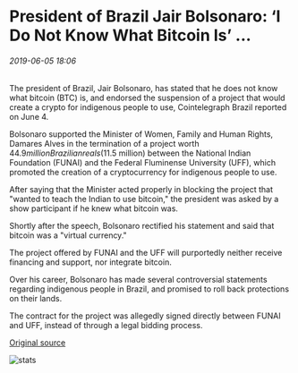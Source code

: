 # President of Brazil Jair Bolsonaro: ‘I Do Not Know What Bitcoin Is’ ...

###### 2019-06-05 18:06

The president of Brazil, Jair Bolsonaro, has stated that he does not know what bitcoin (BTC) is, and endorsed the suspension of a project that would create a crypto for indigenous people to use, Cointelegraph Brazil reported on June 4.

Bolsonaro supported the Minister of Women, Family and Human Rights, Damares Alves in the termination of a project worth $44.9 million Brazilian reals ($11.5 million) between the National Indian Foundation (FUNAI) and the Federal Fluminense University (UFF), which promoted the creation of a cryptocurrency for indigenous people to use.

After saying that the Minister acted properly in blocking the project that "wanted to teach the Indian to use bitcoin," the president was asked by a show participant if he knew what bitcoin was.

Shortly after the speech, Bolsonaro rectified his statement and said that bitcoin was a "virtual currency."

The project offered by FUNAI and the UFF will purportedly neither receive financing and support, nor integrate bitcoin.

Over his career, Bolsonaro has made several controversial statements regarding indigenous people in Brazil, and promised to roll back protections on their lands.

The contract for the project was allegedly signed directly between FUNAI and UFF, instead of through a legal bidding process.

[Original source](https://cointelegraph.com/news/president-of-brazil-jair-bolsonaro-i-do-not-know-what-bitcoin-is)

![stats](https://c.statcounter.com/11760860/0/a89fa40b/1/ "stats")